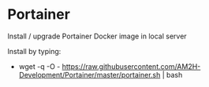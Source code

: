 # Portainer
Install / upgrade Portainer Docker image in local server

Install by typing:
* wget -q -O - https://raw.githubusercontent.com/AM2H-Development/Portainer/master/portainer.sh | bash
